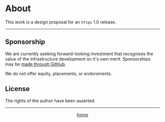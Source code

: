# About

This work is a design proposal for an `httpx` 1.0 release.

---

## Sponsorship

We are currently seeking forward-looking investment that recognises the value of the infrastructure development on it's own merit. Sponsorships may be [made through GitHub](https://github.com/encode).

We do not offer equity, placements, or endorsments.

## License

The rights of the author have been asserted.

---

<p align="center"><i><a href="https://www.encode.io/httpnext">home</a><i></p>

